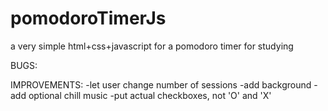 # pomodoroTimerJs
a very simple html+css+javascript for a pomodoro timer for studying

BUGS: 

IMPROVEMENTS:
  -let user change number of sessions
  -add background
  -add optional chill music
  -put actual checkboxes, not 'O' and 'X'
